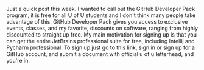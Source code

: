 Just a quick post this week. I wanted to call out the GitHub Developer Pack program, it is free for all U of U students and I don't think many people take advantage of this. GitHub Developer Pack gives you access to exclusive events, classes, and my favorite, discounts on software, ranging from highly discounted to straight up free. My main motivation for signing up is that you can get the entire JetBrains professional suite for free, including Intellij and Pycharm professional. To sign up just go to this link, sign in or sign up for a GitHub account, and submit a document with official u of u letterhead, and you're in.